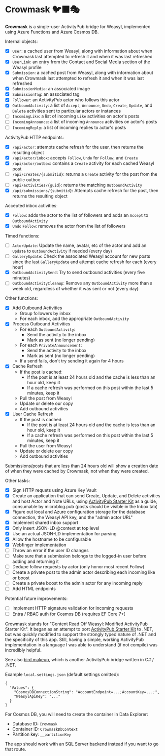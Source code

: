 ﻿# Crowmask 🐦‍⬛🎭

**Crowmask** is a single-user ActivityPub bridge for Weasyl, implemented using Azure Functions and Azure Cosmos DB.

Internal objects:

- [x] `User`: a cached user from Weasyl, along with information about when Crowmask last attempted to refresh it and when it was last refreshed
- [x] `UserLink`: an entry from the Contact and Social Media section of the Weasyl profile
- [x] `Submission`: a cached post from Weasyl, along with information about when Crowmask last attempted to refresh it and when it was last refreshed
- [x] `SubmissionMedia`: an associated image
- [x] `SubmissionTag`: an associated tag
- [x] `Follower`: an ActivityPub actor who follows this actor
- [x] `OutboundActivity`: a list of `Accept`, `Announce`, `Undo`, `Create`, `Update`, and `Delete` activities sent to particular actors or instances
- [ ] `IncomingLike`: a list of incoming `Like` activities on actor's posts
- [ ] `IncomingAnnounce`: a list of incoming `Announce` activities on actor's posts
- [ ] `IncomingReply`: a list of incoming replies to actor's posts

ActivityPub HTTP endpoints:

- [x] `/api/actor`: attempts cache refresh for the user, then returns the resulting object
- [x] `/api/actor/inbox`: accepts `Follow`, `Undo` for `Follow`, and `Create`
- [x] `/api/actor/outbox`: contains a `Create` activity for each cached Weasyl post
- [ ] `/api/creates/{submitid}`: returns a `Create` activity for the post from the public outbox
- [ ] `/api/activities/{guid}`: returns the matching `OutboundActivity`
- [x] `/api/submissions/{submitid}`: Attempts cache refresh for the post, then returns the resulting object

Accepted inbox activities:

- [x] `Follow`: adds the actor to the list of followers and adds an `Accept` to `OutboundActivity`
- [x] `Undo` `Follow`: removes the actor from the list of followers

Timed functions:

- [ ] `ActorUpdate`: Update the name, avatar, etc of the actor and add an `Update` to `OutboundActivity` if needed (every day)
- [ ] `GalleryUpdate`: Check the associated Weasyl account for new posts since the last `GalleryUpdate` and attempt cache refresh for each (every hour)
- [x] `OutboundActivitySend`: Try to send outbound activities (every five minutes)
- [ ] `OutboundActivityCleanup`: Remove any `OutboundActivity` more than a week old, regardless of whether it was sent or not (every day)

Other functions:

- [x] Add Outbound Activities
    * Group followers by inbox
    * For each inbox, add the appropriate `OutboundActivity`
- [x] Process Outbound Activities
    * For each `OutboundActivity`:
        * Send the activity to the inbox
        * Mark as sent (no longer pending)
    * For each `PrivateAnnouncement`:
        * Send the activity to the inbox
        * Mark as sent (no longer pending)
    * If a send fails, don't try sending it again for 4 hours
- [x] Cache Refresh
    * If the post is cached:
        * If the post is at least 24 hours old and the cache is less than an hour old, keep it
        * If a cache refresh was performed on this post within the last 5 minutes, keep it
    * Pull the post from Weasyl
    * Update or delete our copy
    * Add outbound activities
- [x] User Cache Refresh
    * If the post is cached:
        * If the post is at least 24 hours old and the cache is less than an hour old, keep it
        * If a cache refresh was performed on this post within the last 5 minutes, keep it
    * Pull the user from Weasyl
    * Update or delete our copy
    * Add outbound activities

Submissions/posts that are less than 24 hours old will show a creation date of
when they were cached by Crowmask, not when they were created.

Other tasks:

- [x] Sign HTTP requets using Azure Key Vault
- [x] Create an application that can send Create, Update, and Delete activities and host Actor and Note URLs,
      using [ActivityPub Starter Kit](https://github.com/jakelazaroff/activitypub-starter-kit) as a guide,
      consumable by microblog.pub (posts should be visible in the Inbox tab)
- [x] Figure out local and Azure configuration storage for the database connection, the Weasyl API key, and the "admin actor URL"
- [x] Implement shared inbox support
- [x] Only insert JSON-LD @context at top level
- [x] Use an actual JSON-LD implementation for parsing
- [x] Allow the hostname to be configurable
- [x] Webfinger implementation
- [ ] Throw an error if the user ID changes
- [ ] Make sure that a submission belongs to the logged-in user before adding and returning it
- [ ] Dedupe follow requests by actor (only honor most recent Follow)
- [ ] Create a private post to the admin actor describing each incoming like or boost
- [ ] Create a private boost to the admin actor for any incoming reply
- [ ] Add HTML endpoints

Potential future improvements:

- [ ] Implement HTTP signature validation for incoming requests
- [ ] Entra / RBAC auth for Cosmos DB (requires EF Core 7+)

Crowmask stands for "Content Read Off Weasyl: Modified ActivityPub Starter Kit". It began as an attempt
to port [ActivityPub Starter Kit](https://github.com/jakelazaroff/activitypub-starter-kit) to .NET, but
was quickly modified to support the strongly typed nature of .NET and the specificity of this app.
Still, having a simple, working ActivityPub implementation in a language I was able to understand (if
not compile) was incredibly helpful.

See also [bird.makeup](https://sr.ht/~cloutier/bird.makeup/), which is another
ActivityPub bridge written in C# / .NET.

Example `local.settings.json` (default settings omitted):

    {
      "Values": {
        "CosmosDBConnectionString": "AccountEndpoint=...;AccountKey=...;",
        "WeasylApiKey": "..."
      }
    }

For Cosmos DB, you will need to create the container in Data Explorer:

* Database ID: `Crowmask`
* Container ID: `CrowmaskDbContext`
* Partition key: `__partitionKey`

The app should work with an SQL Server backend instead if you want to go that route.
